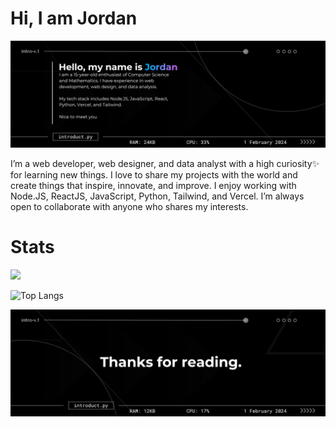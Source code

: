 # Hi, I am Jordan

![](asset/ohaiyo.png)

I’m a web developer, web designer, and data analyst with a high curiosity✨ for learning new things. I love to share my projects with the world and create things that inspire, innovate, and improve. I enjoy working with Node.JS, ReactJS, JavaScript, Python, Tailwind, and Vercel. I’m always open to collaborate with anyone who shares my interests.

# Stats
![](https://github-readme-stats.vercel.app/api?username=DaemonPooling&show_icons=true&theme=dracula)

![Top Langs](https://github-readme-stats.vercel.app/api/top-langs/?username=DaemonPooling&layout=compact)



![](asset/bye.png)
